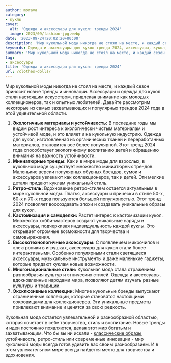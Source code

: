 ```yaml
---
author: morava
category:
- куклы
cover:
  alt: 'Одежда и аксессуары для кукол: тренды 2024'
  image: 2023/09/fashion-jpg.webp
date: '2023-09-24T20:02:20+00:00'
description: 'Мир кукольной моды никогда не стоял на месте, и каждый сезон приносит новые тренды и инновации. Аксессуары и одежда для кукол стали настоящим искусством,...'
keywords: Одежда и аксессуары для кукол тренды 2024, аксессуары, кукол, кукольной, моды, стиль, мир, новые, тренды, одежда, стали, коллекционеров, 2024, мире, ретро, уникальные
summary: 'Мир кукольной моды никогда не стоял на месте, и каждый сезон приносит новые тренды и инновации. Аксессуары и одежда для кукол стали настоящим искусством,...'
tag:
- аксессуары
title: 'Одежда и аксессуары для кукол: тренды 2024'
url: /clothes-dolls/
---
```


Мир кукольной моды никогда не стоял на месте, и каждый сезон приносит новые тренды и инновации. Аксессуары и одежда для кукол стали настоящим искусством, привлекая внимание как молодых коллекционеров, так и опытных любителей. Давайте рассмотрим некоторые из самых захватывающих и популярных трендов 2024 года в этой удивительной области.

1. **Экологичные материалы и устойчивость:** В последние годы мы видим рост интереса к экологически чистым материалам и устойчивой моде, и это влияет и на кукольную индустрию. Одежда для кукол, изготовленная из органических тканей и переработанных материалов, становится все более популярной. Этот тренд 2024 года способствует экологичному воспитанию детей и обращению внимания на важность устойчивости.
1. **Миниатюрные тренды:** Как и в мире моды для взрослых, в кукольной моде существует множество миниатюрных трендов. Маленькие версии популярных обувных брендов, сумок и аксессуаров увлекают как коллекционеров, так и детей. Эти мелкие детали придают куклам уникальный стиль.
1. **Ретро-стиль:** Вдохновение ретро-стилем остается актуальным в мире кукольной моды. Платья, аксессуары и прически в стиле 50-х, 60-х и 70-х годов пользуются большой популярностью. Этот тренд 2024 позволяет воссоздавать эпохи и создавать уникальные образы для кукол.
1. **Кастомизация и самоделки:** Растет интерес к кастомизации кукол. Множество хобби-мастеров создают уникальные наряды и аксессуары, подчеркивая индивидуальность каждой куклы. Это открывает огромные возможности для творчества и самовыражения.
1. **Высокотехнологичные аксессуары:** С появлением микрочипов и электроники в игрушках, аксессуары для кукол стали более интерактивными. Особенно популярными стали светящиеся аксессуары, музыкальные инструменты и даже маленькие гаджеты, которые придают куклам новые возможности.
1. **Многонациональные стили:** Кукольная мода стала отражением разнообразия культур и этнических стилей. Одежда и аксессуары, вдохновленные народами мира, позволяют детям изучать разные культуры и традиции.
1. **Эксклюзивные коллекции:** Многие кукольные бренды выпускают ограниченные коллекции, которые становятся настоящими сокровищами для коллекционеров. Эти уникальные предметы привлекают внимание и ценятся за свою редкость.

Кукольная мода остается увлекательной и разнообразной областью, которая сочетает в себе творчество, стиль и воспитание. Новые тренды и идеи постоянно появляются, делая этот мир богатым и захватывающим. Что бы вы ни искали \- [классические образы](https://www.elenpriv.com/), устойчивость, ретро\-стиль или современные инновации \- мир кукольной моды всегда готов удивить вас своим разнообразием. И в этом увлекательном мире всегда найдется место для творчества и вдохновения.